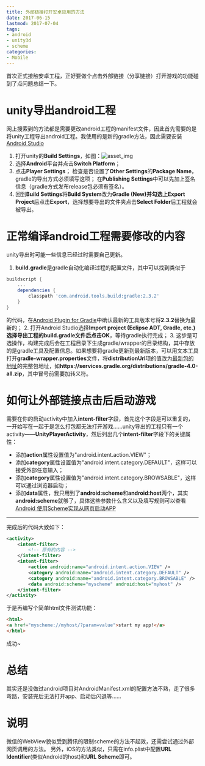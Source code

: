 ```yaml
---
title: 外部链接打开安卓应用的方法
date: 2017-06-15
lastmod: 2017-07-04
tags:
- android
- unity3d
- scheme
categories:
- Mobile
---
```


首次正式接触安卓工程，正好要做个点击外部链接（分享链接）打开游戏的功能碰到了点问题总结一下。

# unity导出android工程
网上搜索到的方法都是需要更改android工程的manifest文件，因此首先需要的是将unity工程导出android工程。我使用的是新的gradle方法，因此需要安装[Android Studio](https://developer.android.com/studio/index.html)
1. 打开unity的**Build Settings**，如图：![asset_img](switch-platform.jpg)
2. 选择**Android**平台并点击**Switch Platform**；
3. 点击**Player Settings**；
检查是否设置了**Other Settings**的**Package Name**，gradle的导出方式必须填写这项；
在**Publishing Settings**中可以先加上签名信息（gradle方式发布release包必须有签名）。
4. 回到**Build Settings**将**Build System**改为**Gradle (New)**并勾选上**Export Project**后点击**Export**，选择想要导出的文件夹点击**Select Folder**后工程就会被导出。

<!-- more -->

# 正常编译android工程需要修改的内容
unity导出时可能一些信息已经过时需要自己更新。
1. **build.gradle**是gradle自动化编译过程的配置文件，其中可以找到类似于

```gradle
buildscript {
	...
	dependencies {
		classpath 'com.android.tools.build:gradle:2.3.2'
	}
}
```

的代码，在[Android Plugin for Gradle](https://developer.android.com/studio/releases/gradle-plugin.html#revisions)中确认最新的工具版本号将**2.3.2**替换为最新的；
2. 打开Android Studio选择**Import project (Eclipse ADT, Gradle, etc.)**选择导出工程的build.gradle文件后点击**OK**，等待gradle执行完成；
3. 这步是可选操作，构建完成后会在工程目录下生成gradle/wrapper的目录结构，其中存放的是gradle工具及配置信息。如果想要将gradle更新到最新版本，可以用文本工具打开**gradle-wrapper.properties**文件，将**distributionUrl**项的值改为[最新包的地址](https://services.gradle.org/distributions/)的完整包地址，如**https\://services.gradle.org/distributions/gradle-4.0-all.zip**，其中冒号前需要加转义符。

# 如何让外部链接点击后启动游戏
需要在你的启动activity中加入**intent-filter**字段，首先这个字段是可以重复的，一开始写在一起于是怎么打包都无法打开游戏……unity导出的工程只有一个activity——**UnityPlayerActivity**，然后列出几个**intent-filter**字段下的关键属性：
* 添加**action**属性设置值为"android.intent.action.VIEW"；
* 添加**category**属性设置值为"android.intent.category.DEFAULT"，这样可以接受外部任意输入；
* 添加**category**属性设置值为"android.intent.category.BROWSABLE"，这样可以通过浏览器启动；
* 添加**data**属性，我只用到了**android:scheme**和**android:host**两个，其实**android:scheme**就够了，具体这些参数什么含义以及填写规则可以查看[Android 使用Scheme实现从网页启动APP](http://www.jianshu.com/p/1cd02fe1810f)
***

完成后的代码大致如下：

```xml
<activity>
	<intent-filter>
		<!-- 原有的内容 -->
	</intent-filter>
	<intent-filter>
		<action android:name="android.intent.action.VIEW" />
		<category android:name="android.intent.category.DEFAULT" />
		<category android:name="android.intent.category.BROWSABLE" />
		<data android:scheme="myscheme" android:host="myhost" />
	</intent-filter>
</activity>
```

于是再编写个简单html文件测试功能：

```html
<html>
<a href="myscheme://myhost/?param=value">start my app!</a>
</html>
```

成功~

# 总结
其实还是没做过android项目对AndroidManifest.xml的配置方法不熟，走了很多弯路，安装完后无法打开app、启动后闪退等……

# 说明
微信的WebView貌似受到腾讯的限制scheme的方法不起效，还需尝试通过外部网页调用的方法。
另外，iOS的方法类似，只需在info.plist中配置**URL Identifier**(类似Android的host)和**URL Scheme**即可。